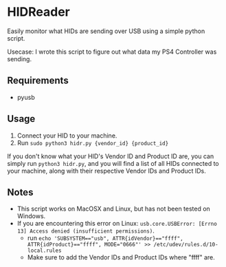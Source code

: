 # HIDReader

Easily monitor what HIDs are sending over USB using a simple python script.

Usecase: I wrote this script to figure out what data my PS4 Controller was sending.

## Requirements
- pyusb

## Usage

1. Connect your HID to your machine.
2. Run `sudo python3 hidr.py {vendor_id} {product_id}`

If you don't know what your HID's Vendor ID and Product ID are, you can simply run `python3 hidr.py`, and you will find a list of all HIDs connected to your machine, along with their respective Vendor IDs and Product IDs.

## Notes
- This script works on MacOSX and Linux, but has not been tested on Windows. 
- If you are encountering this error on Linux: `usb.core.USBError: [Errno 13] Access denied (insufficient permissions)`.
    - run `echo 'SUBSYSTEM=="usb", ATTR{idVendor}=="ffff", ATTR{idProduct}=="ffff", MODE="0666"' >> /etc/udev/rules.d/10-local.rules`
    - Make sure to add the Vendor IDs and Product IDs where "ffff" are.
